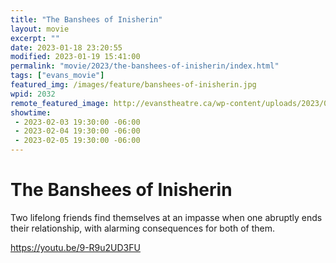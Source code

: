 ```yaml
---
title: "The Banshees of Inisherin"
layout: movie
excerpt: ""
date: 2023-01-18 23:20:55
modified: 2023-01-19 15:41:00
permalink: "movie/2023/the-banshees-of-inisherin/index.html"
tags: ["evans_movie"]
featured_img: /images/feature/banshees-of-inisherin.jpg
wpid: 2032
remote_featured_image: http://evanstheatre.ca/wp-content/uploads/2023/01/banshees-of-inisherin.jpg
showtime: 
 - 2023-02-03 19:30:00 -06:00
 - 2023-02-04 19:30:00 -06:00
 - 2023-02-05 19:30:00 -06:00
---
```


# The Banshees of Inisherin

Two lifelong friends find themselves at an impasse when one abruptly ends their relationship, with alarming consequences for both of them.

https://youtu.be/9-R9u2UD3FU